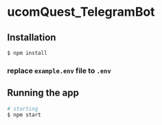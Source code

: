 # ucomQuest_TelegramBot

## Installation

```bash
$ npm install
```
###  replace `example.env` file to `.env`

## Running the app

```bash
# starting
$ npm start
```
